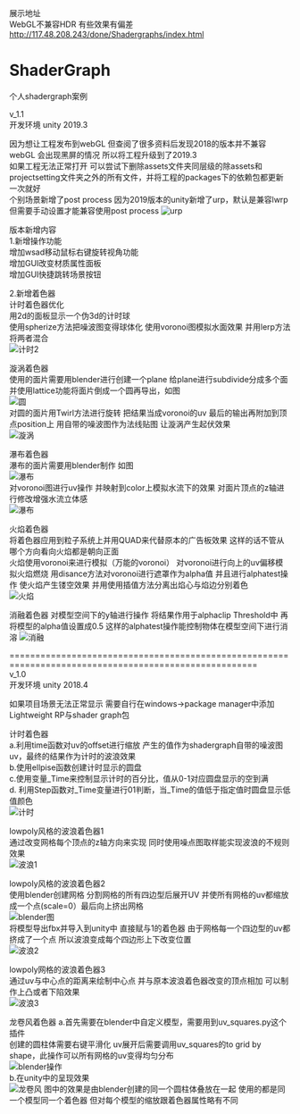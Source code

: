 展示地址  
WebGL不兼容HDR 有些效果有偏差  
http://117.48.208.243/done/Shadergraphs/index.html

# ShaderGraph  
个人shadergraph案例  
  
 v_1.1   
开发环境 unity 2019.3  

因为想让工程发布到webGL 但查阅了很多资料后发现2018的版本并不兼容webGL 会出现黑屏的情况 所以将工程升级到了2019.3    
如果工程无法正常打开 可以尝试下删除assets文件夹同层级的除assets和projectsetting文件夹之外的所有文件，并将工程的packages下的依赖包都更新一次就好  
个别场景新增了post process 因为2019版本的unity新增了urp，默认是兼容lwrp 但需要手动设置才能兼容使用post process 
![urp](https://github.com/ssssssilver/ShaderGraph/blob/master/ShaderGraphs/preview/urp.jpg)  
  
版本新增内容  
1.新增操作功能  
增加wsad移动鼠标右键旋转视角功能  
增加GUI改变材质属性面板  
增加GUI快捷跳转场景按钮  

2.新增着色器  
计时着色器优化  
用2d的面板显示一个伪3d的计时球   
使用spherize方法把噪波图变得球体化 使用voronoi图模拟水面效果 并用lerp方法将两者混合  
![计时2](https://github.com/ssssssilver/ShaderGraph/blob/master/ShaderGraphs/preview/timing2.gif)  
  
漩涡着色器  
使用的面片需要用blender进行创建一个plane 给plane进行subdivide分成多个面并使用lattice功能将面片倒成一个圆再导出，如图  
![圆](https://github.com/ssssssilver/ShaderGraph/blob/master/ShaderGraphs/preview/whrispool.jpg)  
对圆的面片用Twirl方法进行旋转 把结果当成voronoi的uv 最后的输出再附加到顶点position上 
用自带的噪波图作为法线贴图 让漩涡产生起伏效果  
![漩涡](https://github.com/ssssssilver/ShaderGraph/blob/master/ShaderGraphs/preview/whrispool.gif)  

瀑布着色器  
瀑布的面片需要用blender制作 如图  
![瀑布](https://github.com/ssssssilver/ShaderGraph/blob/master/ShaderGraphs/preview/waterfall.jpg)  
对voronoi图进行uv操作 并映射到color上模拟水流下的效果 对面片顶点的z轴进行修改增强水流立体感  
![瀑布](https://github.com/ssssssilver/ShaderGraph/blob/master/ShaderGraphs/preview/waterfall.gif)  

火焰着色器  
将着色器应用到粒子系统上并用QUAD来代替原本的广告板效果 这样的话不管从哪个方向看向火焰都是朝向正面  
火焰使用voronoi来进行模拟（万能的voronoi） 对voronoi进行向上的uv偏移模拟火焰燃烧 用disance方法对voronoi进行遮罩作为alpha值 并且进行alphatest操作  使火焰产生镂空效果 并用使用插值方法分离出焰心与焰边分别着色  
![火焰](https://github.com/ssssssilver/ShaderGraph/blob/master/ShaderGraphs/preview/fire.gif)  
  
消融着色器
对模型空间下的y轴进行操作 将结果作用于alphaclip Threshold中 再将模型的alpha值设置成0.5 这样的alphatest操作能控制物体在模型空间下进行消溶
![消融](https://github.com/ssssssilver/ShaderGraph/blob/master/ShaderGraphs/preview/dissolve.gif)  

======================================================================================================  
v_1.0  
开发环境 unity 2018.4  

如果项目场景无法正常显示 需要自行在windows->package manager中添加Lightweight RP与shader graph包
  
计时着色器  
a.利用time函数对uv的offset进行缩放 产生的值作为shadergraph自带的噪波图uv，最终的结果作为计时的波浪效果    
b.使用ellpise函数创建计时显示的圆盘    
c.使用变量_Time来控制显示计时的百分比，值从0-1对应圆盘显示的空到满  
d. 利用Step函数对_Time变量进行01判断，当_Time的值低于指定值时圆盘显示低值颜色  
![计时](https://github.com/ssssssilver/ShaderGraph/blob/master/ShaderGraphs/preview/timing.gif)
  
lowpoly风格的波浪着色器1  
通过改变网格每个顶点的z轴方向来实现 同时使用噪点图取样能实现波浪的不规则效果  
![波浪1](https://github.com/ssssssilver/ShaderGraph/blob/master/ShaderGraphs/preview/wave1.gif)  
  
lowpoly风格的波浪着色器2  
使用blender创建网格 分割网格的所有四边型后展开UV 并使所有网格的uv都缩放成一个点(scale=0）最后向上挤出网格  
![blender图](https://github.com/ssssssilver/ShaderGraph/blob/master/ShaderGraphs/preview/wave2.jpg)    
将模型导出fbx并导入到unity中 直接赋与1的着色器 由于网格每一个四边型的uv都挤成了一个点 所以波浪变成每个四边形上下改变位置  
![波浪2](https://github.com/ssssssilver/ShaderGraph/blob/master/ShaderGraphs/preview/wave2.gif)  
  
lowpoly网格的波浪着色器3  
通过uv与中心点的距离来绘制中心点 并与原本波浪着色器改变的顶点相加 可以制作上凸或者下陷效果  
![波浪3](https://github.com/ssssssilver/ShaderGraph/blob/master/ShaderGraphs/preview/wave3.gif)  
  
 龙卷风着色器
 a.首先需要在blender中自定义模型，需要用到uv_squares.py这个插件  
 创建的圆柱体需要右键平滑化 uv展开后需要调用uv_squares的to grid by shape，此操作可以所有网格的uv变得均匀分布  
 ![blender操作](https://github.com/ssssssilver/ShaderGraph/blob/master/ShaderGraphs/preview/tornado.jpg)    
 b.在unity中的呈现效果  
 ![龙卷风](https://github.com/ssssssilver/ShaderGraph/blob/master/ShaderGraphs/preview/tornado.gif) 
 图中的效果是由blender创建的同一个圆柱体叠放在一起 使用的都是同一个模型同一个着色器 但对每个模型的缩放跟着色器属性略有不同
 
